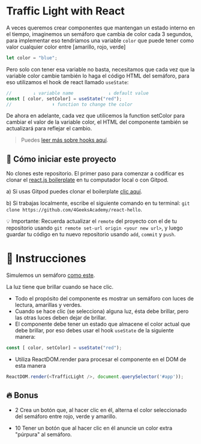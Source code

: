 <!--hide-->
# Traffic Light with React
<!--endhide-->

A veces queremos crear componentes que mantengan un estado interno en el tiempo, imaginemos un semáforo que cambia de color cada 3 segundos, para implementar eso tendríamos una variable `color` que puede tener como valor cualquier color entre [amarillo, rojo, verde]

```js
let color = "blue";
```

Pero solo con tener esa variable no basta, necesitamos que cada vez que la variable color cambie también lo haga el código HTML del semáforo, para eso utilizamos el hook de react llamado `useState`:

```js
//        ↓ variable name             ↓ default value
const [ color, setColor] = useState("red");
//               ⬆ function to change the color
```
De ahora en adelante, cada vez que utilicemos la function setColor para cambiar el valor de la variable color, el HTML del componente también se actualizará para reflejar el cambio.

> Puedes [leer más sobre hooks aquí](https://content.breatheco.de/lesson/react-hooks-explained).

## 🌱  Cómo iniciar este proyecto

No clones este repositorio. El primer paso para comenzar a codificar es clonar el [react.js boilerplate](https://github.com/4GeeksAcademy/react-hello) en tu computador local o con Gitpod.

a) Si usas Gitpod puedes clonar el boilerplate [clic aquí](https://gitpod.io#https://github.com/4GeeksAcademy/react-hello).

b) Si trabajas localmente, escribe el siguiente comando en tu terminal: `git clone https://github.com/4GeeksAcademy/react-hello`.

💡 Importante: Recuerda actualizar el `remote` del proyecto con el de tu repositorio usando `git remote set-url origin <your new url>`, y luego guardar tu código en tu nuevo repositorio usando `add`, `commit` y `push`.

# 📝 Instrucciones

Simulemos un semáforo [como este](https://github.com/breatheco-de/exercise-traffic-light-react/blob/master/preview.gif).

La luz tiene que brillar cuando se hace clic.

- Todo el propósito del componente es mostrar un semáforo con luces de lectura, amarillas y verdes.
- Cuando se hace clic (se selecciona) alguna luz, ésta debe brillar, pero las otras luces deben dejar de brillar.
- El componente debe tener un estado que almacene el color actual que debe brillar, por eso debes usar el hook `useState` de la siguiente manera:
```js
const [ color, setColor] = useState("red");
```
- Utiliza ReactDOM.render para procesar el componente en el DOM de esta manera
```js
ReactDOM.render(<TrafficLight />, document.querySelector('#app'));
```
## 🔥 Bonus

+ 2 Crea un botón que, al hacer clic en él, alterna el color seleccionado del semáforo entre rojo, verde y amarillo.

+ 10 Tener un botón que al hacer clic en él anuncie un color extra "púrpura" al semáforo.